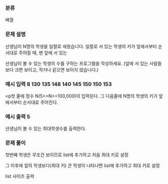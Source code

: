 ### 분류

배열

### 문제 설명

<p>
선생님이 N명의 학생을 일렬로 세웠습니다. 일렬로 서 있는 학생의 키가 앞에서부터 순서대로 주어질 때, 맨 앞에 서 있는

</p>
<p>
선생님이 볼 수 있는 학생의 수를 구하는 프로그램을 작성하세요. (앞에 서 있는 사람들보다 크면 보이고, 작거나 같으면 보이지 않습니다.)
</p>


### 예시 입력 8     130 135 148 140 145 150 150 153

 <p첫 줄에 정수 N(5<=N<=100,000)이 입력된다. 그 다음줄에 N명의 학생의 키가 앞에서부터 순서대로 주어진다.
</p>


### 예시 출력 5

 <p>선생님이 볼 수 있는 최대학생수를 출력한다.</p>


### 문제 풀이
<p> 첫번째 학생은 무조건 보이므로 list에 추가하고 처음 최대 키로 설정</p>
<p>
  그 이후에 앞의 학생보다(최대 키) 큰 학생이 나타나면 list에 추가하고 최대 키로 설정
</p>
<p>
list 사이즈 출력
</p>
